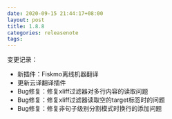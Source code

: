```yaml
---
date: 2020-09-15 21:44:17+08:00
layout: post
title: 1.8.8
categories: releasenote
tags: 
---
```


变更记录：

* 新插件：Fiskmo离线机器翻译
* 更新云译翻译插件
* Bug修复：修复xliff过滤器对多行内容的读取问题
* Bug修复：修复xliff过滤器读取空的target标签时的问题
* Bug修复：修复非句子级别分割模式时换行的添加问题